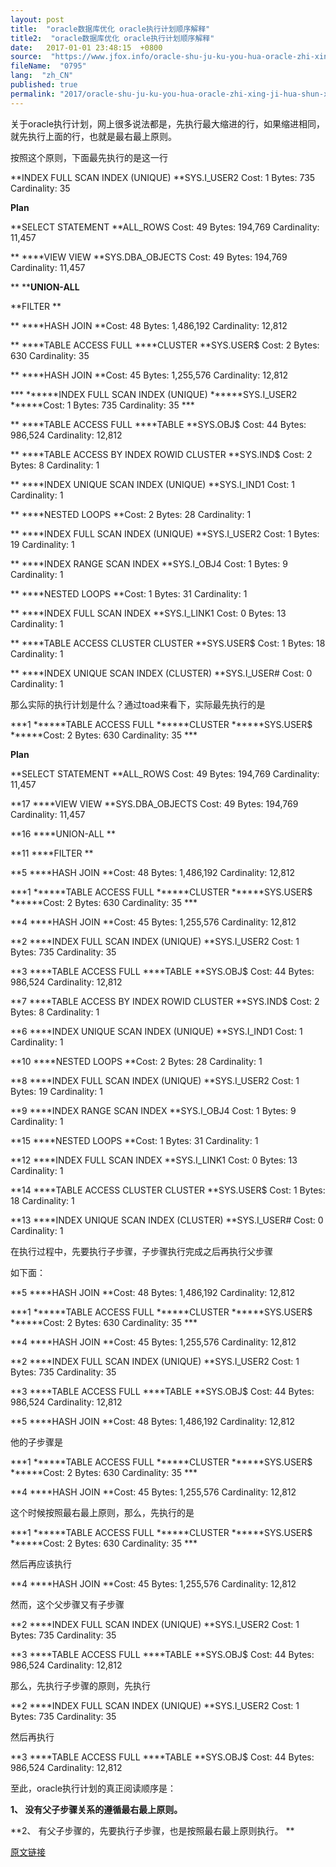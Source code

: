 ```yaml
---
layout: post
title:  "oracle数据库优化 oracle执行计划顺序解释"
title2:  "oracle数据库优化 oracle执行计划顺序解释"
date:   2017-01-01 23:48:15  +0800
source:  "https://www.jfox.info/oracle-shu-ju-ku-you-hua-oracle-zhi-xing-ji-hua-shun-xu-jie-shi.html"
fileName:  "0795"
lang:  "zh_CN"
published: true
permalink: "2017/oracle-shu-ju-ku-you-hua-oracle-zhi-xing-ji-hua-shun-xu-jie-shi.html"
---
```


关于oracle执行计划，网上很多说法都是，先执行最大缩进的行，如果缩进相同，就先执行上面的行，也就是最右最上原则。

按照这个原则，下面最先执行的是这一行

**INDEX FULL SCAN INDEX (UNIQUE) **SYS.I_USER2 Cost: 1 Bytes: 735 Cardinality: 35

 **Plan**
 
**SELECT STATEMENT **ALL_ROWS Cost: 49 Bytes: 194,769 Cardinality: 11,457
 
** ****VIEW VIEW **SYS.DBA_OBJECTS Cost: 49 Bytes: 194,769 Cardinality: 11,457
  
** ****UNION-ALL**
   
**FILTER **
    
** ****HASH JOIN **Cost: 48 Bytes: 1,486,192 Cardinality: 12,812
     
** ****TABLE ACCESS FULL ****CLUSTER **SYS.USER$ Cost: 2 Bytes: 630 Cardinality: 35
     
** ****HASH JOIN **Cost: 45 Bytes: 1,255,576 Cardinality: 12,812
      
*** ******INDEX FULL SCAN INDEX (UNIQUE) ******SYS.I_USER2 ******Cost: 1 Bytes: 735 Cardinality: 35 ***
      
** ****TABLE ACCESS FULL ****TABLE **SYS.OBJ$ Cost: 44 Bytes: 986,524 Cardinality: 12,812
    
** ****TABLE ACCESS BY INDEX ROWID CLUSTER **SYS.IND$ Cost: 2 Bytes: 8 Cardinality: 1
     
** ****INDEX UNIQUE SCAN INDEX (UNIQUE) **SYS.I_IND1 Cost: 1 Cardinality: 1
    
** ****NESTED LOOPS **Cost: 2 Bytes: 28 Cardinality: 1
     
** ****INDEX FULL SCAN INDEX (UNIQUE) **SYS.I_USER2 Cost: 1 Bytes: 19 Cardinality: 1
     
** ****INDEX RANGE SCAN INDEX **SYS.I_OBJ4 Cost: 1 Bytes: 9 Cardinality: 1
   
** ****NESTED LOOPS **Cost: 1 Bytes: 31 Cardinality: 1
    
** ****INDEX FULL SCAN INDEX **SYS.I_LINK1 Cost: 0 Bytes: 13 Cardinality: 1
    
** ****TABLE ACCESS CLUSTER CLUSTER **SYS.USER$ Cost: 1 Bytes: 18 Cardinality: 1
     
** ****INDEX UNIQUE SCAN INDEX (CLUSTER) **SYS.I_USER# Cost: 0 Cardinality: 1

那么实际的执行计划是什么？通过toad来看下，实际最先执行的是

***1 ******TABLE ACCESS FULL ******CLUSTER ******SYS.USER$ ******Cost: 2 Bytes: 630 Cardinality: 35 ***

**Plan**

**SELECT STATEMENT **ALL_ROWS Cost: 49 Bytes: 194,769 Cardinality: 11,457
 
**17 ****VIEW VIEW **SYS.DBA_OBJECTS Cost: 49 Bytes: 194,769 Cardinality: 11,457
  
**16 ****UNION-ALL **
   
**11 ****FILTER **
    
**5 ****HASH JOIN **Cost: 48 Bytes: 1,486,192 Cardinality: 12,812
     
***1 ******TABLE ACCESS FULL ******CLUSTER ******SYS.USER$ ******Cost: 2 Bytes: 630 Cardinality: 35 ***
     
**4 ****HASH JOIN **Cost: 45 Bytes: 1,255,576 Cardinality: 12,812
      
**2 ****INDEX FULL SCAN INDEX (UNIQUE) **SYS.I_USER2 Cost: 1 Bytes: 735 Cardinality: 35
      
**3 ****TABLE ACCESS FULL ****TABLE **SYS.OBJ$ Cost: 44 Bytes: 986,524 Cardinality: 12,812
    
**7 ****TABLE ACCESS BY INDEX ROWID CLUSTER **SYS.IND$ Cost: 2 Bytes: 8 Cardinality: 1
     
**6 ****INDEX UNIQUE SCAN INDEX (UNIQUE) **SYS.I_IND1 Cost: 1 Cardinality: 1
    
**10 ****NESTED LOOPS **Cost: 2 Bytes: 28 Cardinality: 1
     
**8 ****INDEX FULL SCAN INDEX (UNIQUE) **SYS.I_USER2 Cost: 1 Bytes: 19 Cardinality: 1
     
**9 ****INDEX RANGE SCAN INDEX **SYS.I_OBJ4 Cost: 1 Bytes: 9 Cardinality: 1
   
**15 ****NESTED LOOPS **Cost: 1 Bytes: 31 Cardinality: 1
    
**12 ****INDEX FULL SCAN INDEX **SYS.I_LINK1 Cost: 0 Bytes: 13 Cardinality: 1
    
**14 ****TABLE ACCESS CLUSTER CLUSTER **SYS.USER$ Cost: 1 Bytes: 18 Cardinality: 1
     
**13 ****INDEX UNIQUE SCAN INDEX (CLUSTER) **SYS.I_USER# Cost: 0 Cardinality: 1

在执行过程中，先要执行子步骤，子步骤执行完成之后再执行父步骤

如下面：

**5 ****HASH JOIN **Cost: 48 Bytes: 1,486,192 Cardinality: 12,812

***1 ******TABLE ACCESS FULL ******CLUSTER ******SYS.USER$ ******Cost: 2 Bytes: 630 Cardinality: 35 ***

**4 ****HASH JOIN **Cost: 45 Bytes: 1,255,576 Cardinality: 12,812
 
**2 ****INDEX FULL SCAN INDEX (UNIQUE) **SYS.I_USER2 Cost: 1 Bytes: 735 Cardinality: 35
 
**3 ****TABLE ACCESS FULL ****TABLE **SYS.OBJ$ Cost: 44 Bytes: 986,524 Cardinality: 12,812

**5 ****HASH JOIN **Cost: 48 Bytes: 1,486,192 Cardinality: 12,812

他的子步骤是

***1 ******TABLE ACCESS FULL ******CLUSTER ******SYS.USER$ ******Cost: 2 Bytes: 630 Cardinality: 35 ***

**4 ****HASH JOIN **Cost: 45 Bytes: 1,255,576 Cardinality: 12,812

这个时候按照最右最上原则，那么，先执行的是

***1 ******TABLE ACCESS FULL ******CLUSTER ******SYS.USER$ ******Cost: 2 Bytes: 630 Cardinality: 35 ***

然后再应该执行

**4 ****HASH JOIN **Cost: 45 Bytes: 1,255,576 Cardinality: 12,812

然而，这个父步骤又有子步骤

**2 ****INDEX FULL SCAN INDEX (UNIQUE) **SYS.I_USER2 Cost: 1 Bytes: 735 Cardinality: 35

**3 ****TABLE ACCESS FULL ****TABLE **SYS.OBJ$ Cost: 44 Bytes: 986,524 Cardinality: 12,812

那么，先执行子步骤的原则，先执行

**2 ****INDEX FULL SCAN INDEX (UNIQUE) **SYS.I_USER2 Cost: 1 Bytes: 735 Cardinality: 35

然后再执行

**3 ****TABLE ACCESS FULL ****TABLE **SYS.OBJ$ Cost: 44 Bytes: 986,524 Cardinality: 12,812

至此，oracle执行计划的真正阅读顺序是：

**1、  没有父子步骤关系的遵循最右最上原则。**

**2、  有父子步骤的，先要执行子步骤，也是按照最右最上原则执行。
**

[原文链接](http://www.tanyangxf.net/index.php/oracle-explain-sequence/)
